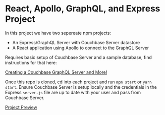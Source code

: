 # React, Apollo, GraphQL, and Express Project

In this project we have two sepereate npm projects:

- An Express/GraphQL Server with Couchbase Server datastore
- A React application using Apollo to connect to the GraphQL Server

Requires basic setup of Couchbase Server and a sample database, find instructions for that here:

[Creating a Couchbase GraphQL Server and More!](https://www.reactstateofmind.com/couchbase-graphql)

Once this repo is cloned, cd into each project and run `npm start` or `yarn start`. Ensure Couchbase Server is setup locally and the credentials in the Express `server.js` file are up to date with your user and pass from Couchbase Server.

[Project Preview](https://imgur.com/rXxRC4d.gif)